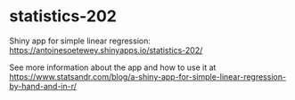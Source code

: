 # statistics-202
Shiny app for simple linear regression: https://antoinesoetewey.shinyapps.io/statistics-202/

See more information about the app and how to use it at https://www.statsandr.com/blog/a-shiny-app-for-simple-linear-regression-by-hand-and-in-r/
